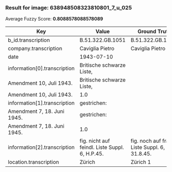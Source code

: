 ### Result for image: 638948508323810801_7_u_025
Average Fuzzy Score: **0.8088578088578089**
<small>

| Key | Value | Ground Truth | Score |
| --- | --- | --- | --- |
| b_id.transcription | B.51.322.GB.1051 | B.51.322.GB.1051. | 0.9696969696969697 |
| company.transcription | Caviglia Pietro | Caviglia Pietro | 1.0 |
| date | 1943-07-10 |  | 0.0 |
| information[0].transcription | Britische schwarze Liste,
Amendment 10, Juli 1943. | Britische schwarze Liste,
Amendment 10, Juli 1943. | 1.0 |
| information[1].transcription | gestrichen:
Amendment 7, 18. Juni 1945. | gestrichen:
Amendment 7, 18. Juni 1945. | 1.0 |
| information[2].transcription | fig. nicht auf feindl. Liste Suppl. 6, H.P.45. | fig. noch auf franz. Liste Suppl. 6, 31.8.45. | 0.8351648351648352 |
| location.transcription | Zürich | Zürich 1 | 0.8571428571428572 |

</small>
